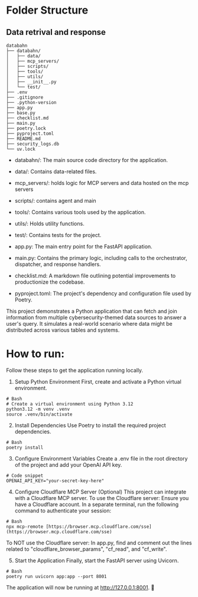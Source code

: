 # Folder Structure
## Data retrival and response

```
databahn
├── databahn/
│   ├── data/
│   ├── mcp_servers/
│   ├── scripts/
│   ├── tools/
│   ├── utils/
│   ├── __init__.py
│   └── test/
├── .env
├── .gitignore
├── .python-version
├── app.py
├── base.py
├── checklist.md
├── main.py
├── poetry.lock
├── pyproject.toml
├── README.md
├── security_logs.db
└── uv.lock
```

* databahn/: The main source code directory for the application.

* data/: Contains data-related files.

* mcp_servers/: holds logic for MCP servers and data hosted on the mcp servers

* scripts/: contains agent and main

* tools/: Contains various tools used by the application.

* utils/: Holds utility functions.

* test/: Contains tests for the project.

* app.py: The main entry point for the FastAPI application.

* main.py: Contains the primary logic, including calls to the orchestrator, dispatcher, and response handlers.

* checklist.md: A markdown file outlining potential improvements to productionize the codebase.

* pyproject.toml: The project's dependency and configuration file used by Poetry.

This project demonstrates a Python application that can fetch and join information from multiple cybersecurity-themed data sources to answer a user's query. It simulates a real-world scenario where data might be distributed across various tables and systems.


# How to run:

Follow these steps to get the application running locally.

1. Setup Python Environment
First, create and activate a Python virtual environment.
```
# Bash
# Create a virtual environment using Python 3.12
python3.12 -m venv .venv
source .venv/bin/activate
```

2. Install Dependencies
Use Poetry to install the required project dependencies.
```
# Bash
poetry install
```

3. Configure Environment Variables
Create a .env file in the root directory of the project and add your OpenAI API key.
```
# Code snippet
OPENAI_API_KEY="your-secret-key-here"
```

4. Configure Cloudflare MCP Server (Optional)
This project can integrate with a Cloudflare MCP server.
To use the Cloudflare server:
Ensure you have a Cloudflare account.
In a separate terminal, run the following command to authenticate your session:
```
# Bash
npx mcp-remote [https://browser.mcp.cloudflare.com/sse](https://browser.mcp.cloudflare.com/sse)
```
To NOT use the Cloudflare server:
In app.py, find and comment out the lines related to "cloudflare_browser_params", "cf_read", and "cf_write".

5. Start the Application
Finally, start the FastAPI server using Uvicorn.
```
# Bash
poetry run uvicorn app:app --port 8001
```

The application will now be running at http://127.0.0.1:8001. 🚀
